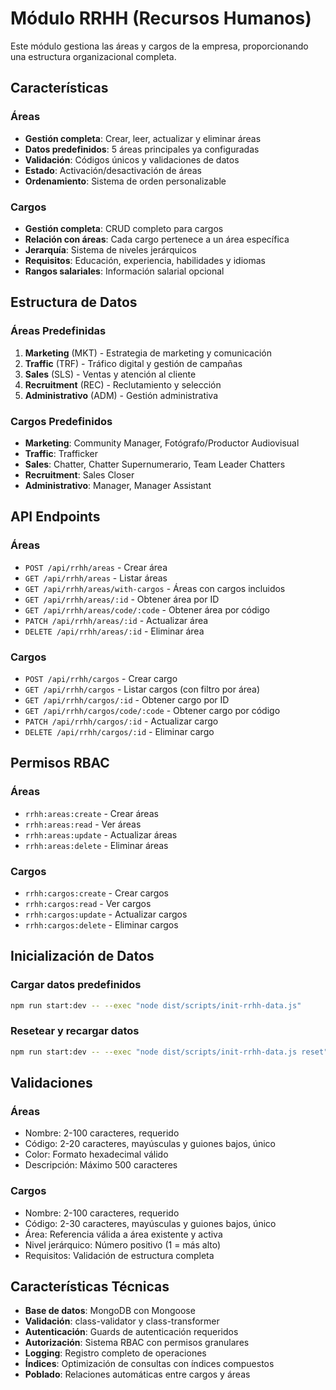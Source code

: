 # Módulo RRHH (Recursos Humanos)

Este módulo gestiona las áreas y cargos de la empresa, proporcionando una estructura organizacional completa.

## Características

### Áreas
- **Gestión completa**: Crear, leer, actualizar y eliminar áreas
- **Datos predefinidos**: 5 áreas principales ya configuradas
- **Validación**: Códigos únicos y validaciones de datos
- **Estado**: Activación/desactivación de áreas
- **Ordenamiento**: Sistema de orden personalizable

### Cargos
- **Gestión completa**: CRUD completo para cargos
- **Relación con áreas**: Cada cargo pertenece a un área específica
- **Jerarquía**: Sistema de niveles jerárquicos
- **Requisitos**: Educación, experiencia, habilidades y idiomas
- **Rangos salariales**: Información salarial opcional

## Estructura de Datos

### Áreas Predefinidas
1. **Marketing** (MKT) - Estrategia de marketing y comunicación
2. **Traffic** (TRF) - Tráfico digital y gestión de campañas  
3. **Sales** (SLS) - Ventas y atención al cliente
4. **Recruitment** (REC) - Reclutamiento y selección
5. **Administrativo** (ADM) - Gestión administrativa

### Cargos Predefinidos
- **Marketing**: Community Manager, Fotógrafo/Productor Audiovisual
- **Traffic**: Trafficker
- **Sales**: Chatter, Chatter Supernumerario, Team Leader Chatters
- **Recruitment**: Sales Closer
- **Administrativo**: Manager, Manager Assistant

## API Endpoints

### Áreas
- `POST /api/rrhh/areas` - Crear área
- `GET /api/rrhh/areas` - Listar áreas
- `GET /api/rrhh/areas/with-cargos` - Áreas con cargos incluidos
- `GET /api/rrhh/areas/:id` - Obtener área por ID
- `GET /api/rrhh/areas/code/:code` - Obtener área por código
- `PATCH /api/rrhh/areas/:id` - Actualizar área
- `DELETE /api/rrhh/areas/:id` - Eliminar área

### Cargos
- `POST /api/rrhh/cargos` - Crear cargo
- `GET /api/rrhh/cargos` - Listar cargos (con filtro por área)
- `GET /api/rrhh/cargos/:id` - Obtener cargo por ID
- `GET /api/rrhh/cargos/code/:code` - Obtener cargo por código
- `PATCH /api/rrhh/cargos/:id` - Actualizar cargo
- `DELETE /api/rrhh/cargos/:id` - Eliminar cargo

## Permisos RBAC

### Áreas
- `rrhh:areas:create` - Crear áreas
- `rrhh:areas:read` - Ver áreas
- `rrhh:areas:update` - Actualizar áreas
- `rrhh:areas:delete` - Eliminar áreas

### Cargos
- `rrhh:cargos:create` - Crear cargos
- `rrhh:cargos:read` - Ver cargos
- `rrhh:cargos:update` - Actualizar cargos
- `rrhh:cargos:delete` - Eliminar cargos

## Inicialización de Datos

### Cargar datos predefinidos
```bash
npm run start:dev -- --exec "node dist/scripts/init-rrhh-data.js"
```

### Resetear y recargar datos
```bash
npm run start:dev -- --exec "node dist/scripts/init-rrhh-data.js reset"
```

## Validaciones

### Áreas
- Nombre: 2-100 caracteres, requerido
- Código: 2-20 caracteres, mayúsculas y guiones bajos, único
- Color: Formato hexadecimal válido
- Descripción: Máximo 500 caracteres

### Cargos
- Nombre: 2-100 caracteres, requerido
- Código: 2-30 caracteres, mayúsculas y guiones bajos, único
- Área: Referencia válida a área existente y activa
- Nivel jerárquico: Número positivo (1 = más alto)
- Requisitos: Validación de estructura completa

## Características Técnicas

- **Base de datos**: MongoDB con Mongoose
- **Validación**: class-validator y class-transformer
- **Autenticación**: Guards de autenticación requeridos
- **Autorización**: Sistema RBAC con permisos granulares
- **Logging**: Registro completo de operaciones
- **Índices**: Optimización de consultas con índices compuestos
- **Poblado**: Relaciones automáticas entre cargos y áreas
